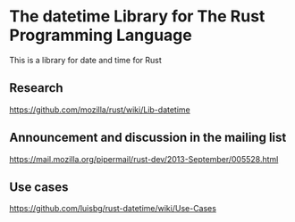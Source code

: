 # The datetime Library for The Rust Programming Language

This is a library for date and time for Rust

## Research

https://github.com/mozilla/rust/wiki/Lib-datetime

## Announcement and discussion in the mailing list

https://mail.mozilla.org/pipermail/rust-dev/2013-September/005528.html

## Use cases

https://github.com/luisbg/rust-datetime/wiki/Use-Cases
